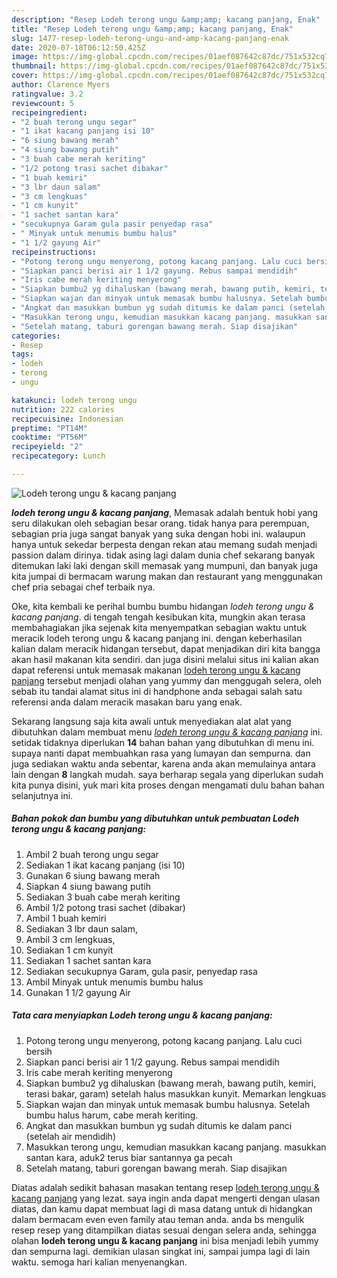 ```yaml
---
description: "Resep Lodeh terong ungu &amp;amp; kacang panjang, Enak"
title: "Resep Lodeh terong ungu &amp;amp; kacang panjang, Enak"
slug: 1477-resep-lodeh-terong-ungu-and-amp-kacang-panjang-enak
date: 2020-07-18T06:12:50.425Z
image: https://img-global.cpcdn.com/recipes/01aef087642c87dc/751x532cq70/lodeh-terong-ungu-kacang-panjang-foto-resep-utama.jpg
thumbnail: https://img-global.cpcdn.com/recipes/01aef087642c87dc/751x532cq70/lodeh-terong-ungu-kacang-panjang-foto-resep-utama.jpg
cover: https://img-global.cpcdn.com/recipes/01aef087642c87dc/751x532cq70/lodeh-terong-ungu-kacang-panjang-foto-resep-utama.jpg
author: Clarence Myers
ratingvalue: 3.2
reviewcount: 5
recipeingredient:
- "2 buah terong ungu segar"
- "1 ikat kacang panjang isi 10"
- "6 siung bawang merah"
- "4 siung bawang putih"
- "3 buah cabe merah keriting"
- "1/2 potong trasi sachet dibakar"
- "1 buah kemiri"
- "3 lbr daun salam"
- "3 cm lengkuas"
- "1 cm kunyit"
- "1 sachet santan kara"
- "secukupnya Garam gula pasir penyedap rasa"
- " Minyak untuk menumis bumbu halus"
- "1 1/2 gayung Air"
recipeinstructions:
- "Potong terong ungu menyerong, potong kacang panjang. Lalu cuci bersih"
- "Siapkan panci berisi air 1 1/2 gayung. Rebus sampai mendidih"
- "Iris cabe merah keriting menyerong"
- "Siapkan bumbu2 yg dihaluskan (bawang merah, bawang putih, kemiri, terasi bakar, garam) setelah halus masukkan kunyit. Memarkan lengkuas"
- "Siapkan wajan dan minyak untuk memasak bumbu halusnya. Setelah bumbu halus harum, cabe merah keriting."
- "Angkat dan masukkan bumbun yg sudah ditumis ke dalam panci (setelah air mendidih)"
- "Masukkan terong ungu, kemudian masukkan kacang panjang. masukkan santan kara, aduk2 terus biar santannya ga pecah"
- "Setelah matang, taburi gorengan bawang merah. Siap disajikan"
categories:
- Resep
tags:
- lodeh
- terong
- ungu

katakunci: lodeh terong ungu 
nutrition: 222 calories
recipecuisine: Indonesian
preptime: "PT14M"
cooktime: "PT56M"
recipeyield: "2"
recipecategory: Lunch

---
```



![Lodeh terong ungu &amp; kacang panjang](https://img-global.cpcdn.com/recipes/01aef087642c87dc/751x532cq70/lodeh-terong-ungu-kacang-panjang-foto-resep-utama.jpg)

<b><i>lodeh terong ungu &amp; kacang panjang</i></b>, Memasak adalah bentuk hobi yang seru dilakukan oleh sebagian besar orang. tidak hanya para perempuan, sebagian pria juga sangat banyak yang suka dengan hobi ini. walaupun hanya untuk sekedar berpesta dengan rekan atau memang sudah menjadi passion dalam dirinya. tidak asing lagi dalam dunia chef sekarang banyak ditemukan laki laki dengan skill memasak yang mumpuni, dan banyak juga kita jumpai di bermacam warung makan dan restaurant yang menggunakan chef pria sebagai chef terbaik nya.

Oke, kita kembali ke perihal bumbu bumbu hidangan <i>lodeh terong ungu &amp; kacang panjang</i>. di tengah tengah kesibukan kita, mungkin akan terasa membahagiakan jika sejenak kita menyempatkan sebagian waktu untuk meracik lodeh terong ungu &amp; kacang panjang ini. dengan keberhasilan kalian dalam meracik hidangan tersebut, dapat menjadikan diri kita bangga akan hasil makanan kita sendiri. dan juga disini melalui situs ini kalian akan dapat referensi untuk memasak makanan <u>lodeh terong ungu &amp; kacang panjang</u> tersebut menjadi olahan yang yummy dan menggugah selera, oleh sebab itu tandai alamat situs ini di handphone anda sebagai salah satu referensi anda dalam meracik masakan baru yang enak.




Sekarang langsung saja kita awali untuk menyediakan alat alat yang dibutuhkan dalam membuat menu <u><i>lodeh terong ungu &amp; kacang panjang</i></u> ini. setidak tidaknya diperlukan <b>14</b> bahan bahan yang dibutuhkan di menu ini. supaya nanti dapat membuahkan rasa yang lumayan dan sempurna. dan juga sediakan waktu anda sebentar, karena anda akan memulainya antara lain dengan <b>8</b> langkah mudah. saya berharap segala yang diperlukan sudah kita punya disini, yuk mari kita proses dengan mengamati dulu bahan bahan selanjutnya ini.

<!--inarticleads1-->

##### Bahan pokok dan bumbu yang dibutuhkan untuk pembuatan Lodeh terong ungu &amp; kacang panjang:

1. Ambil 2 buah terong ungu segar
1. Sediakan 1 ikat kacang panjang (isi 10)
1. Gunakan 6 siung bawang merah
1. Siapkan 4 siung bawang putih
1. Sediakan 3 buah cabe merah keriting
1. Ambil 1/2 potong trasi sachet (dibakar)
1. Ambil 1 buah kemiri
1. Sediakan 3 lbr daun salam,
1. Ambil 3 cm lengkuas,
1. Sediakan 1 cm kunyit
1. Sediakan 1 sachet santan kara
1. Sediakan secukupnya Garam, gula pasir, penyedap rasa
1. Ambil  Minyak untuk menumis bumbu halus
1. Gunakan 1 1/2 gayung Air




<!--inarticleads2-->

##### Tata cara menyiapkan Lodeh terong ungu &amp; kacang panjang:

1. Potong terong ungu menyerong, potong kacang panjang. Lalu cuci bersih
1. Siapkan panci berisi air 1 1/2 gayung. Rebus sampai mendidih
1. Iris cabe merah keriting menyerong
1. Siapkan bumbu2 yg dihaluskan (bawang merah, bawang putih, kemiri, terasi bakar, garam) setelah halus masukkan kunyit. Memarkan lengkuas
1. Siapkan wajan dan minyak untuk memasak bumbu halusnya. Setelah bumbu halus harum, cabe merah keriting.
1. Angkat dan masukkan bumbun yg sudah ditumis ke dalam panci (setelah air mendidih)
1. Masukkan terong ungu, kemudian masukkan kacang panjang. masukkan santan kara, aduk2 terus biar santannya ga pecah
1. Setelah matang, taburi gorengan bawang merah. Siap disajikan




Diatas adalah sedikit bahasan masakan tentang resep <u>lodeh terong ungu &amp; kacang panjang</u> yang lezat. saya ingin anda dapat mengerti dengan ulasan diatas, dan kamu dapat membuat lagi di masa datang untuk di hidangkan dalam bermacam even even family atau teman anda. anda bs mengulik resep resep yang ditampilkan diatas sesuai dengan selera anda, sehingga olahan <b>lodeh terong ungu &amp; kacang panjang</b> ini bisa menjadi lebih yummy dan sempurna lagi. demikian ulasan singkat ini, sampai jumpa lagi di lain waktu. semoga hari kalian menyenangkan.
